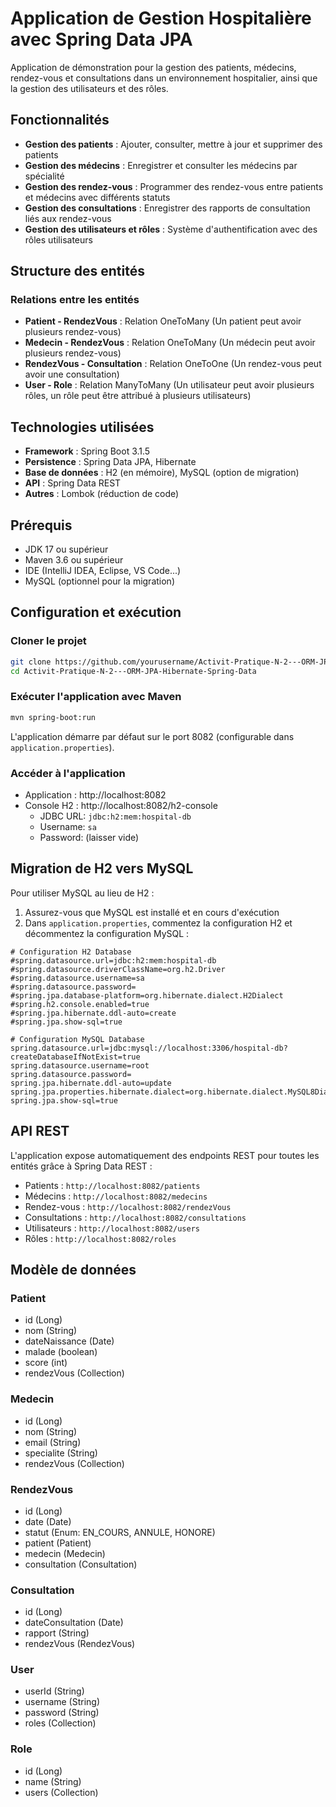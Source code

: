 # Application de Gestion Hospitalière avec Spring Data JPA

Application de démonstration pour la gestion des patients, médecins, rendez-vous et consultations dans un environnement hospitalier, ainsi que la gestion des utilisateurs et des rôles.

## Fonctionnalités

- **Gestion des patients** : Ajouter, consulter, mettre à jour et supprimer des patients
- **Gestion des médecins** : Enregistrer et consulter les médecins par spécialité
- **Gestion des rendez-vous** : Programmer des rendez-vous entre patients et médecins avec différents statuts
- **Gestion des consultations** : Enregistrer des rapports de consultation liés aux rendez-vous
- **Gestion des utilisateurs et rôles** : Système d'authentification avec des rôles utilisateurs

## Structure des entités

### Relations entre les entités

- **Patient - RendezVous** : Relation OneToMany (Un patient peut avoir plusieurs rendez-vous)
- **Medecin - RendezVous** : Relation OneToMany (Un médecin peut avoir plusieurs rendez-vous)
- **RendezVous - Consultation** : Relation OneToOne (Un rendez-vous peut avoir une consultation)
- **User - Role** : Relation ManyToMany (Un utilisateur peut avoir plusieurs rôles, un rôle peut être attribué à plusieurs utilisateurs)

## Technologies utilisées

- **Framework** : Spring Boot 3.1.5
- **Persistence** : Spring Data JPA, Hibernate
- **Base de données** : H2 (en mémoire), MySQL (option de migration)
- **API** : Spring Data REST
- **Autres** : Lombok (réduction de code)

## Prérequis

- JDK 17 ou supérieur
- Maven 3.6 ou supérieur
- IDE (IntelliJ IDEA, Eclipse, VS Code...)
- MySQL (optionnel pour la migration)

## Configuration et exécution

### Cloner le projet

```bash
git clone https://github.com/yourusername/Activit-Pratique-N-2---ORM-JPA-Hibernate-Spring-Data.git
cd Activit-Pratique-N-2---ORM-JPA-Hibernate-Spring-Data
```

### Exécuter l'application avec Maven

```bash
mvn spring-boot:run
```

L'application démarre par défaut sur le port 8082 (configurable dans `application.properties`).

### Accéder à l'application

- Application : http://localhost:8082
- Console H2 : http://localhost:8082/h2-console
  - JDBC URL: `jdbc:h2:mem:hospital-db`
  - Username: `sa`
  - Password: (laisser vide)

## Migration de H2 vers MySQL

Pour utiliser MySQL au lieu de H2 :

1. Assurez-vous que MySQL est installé et en cours d'exécution
2. Dans `application.properties`, commentez la configuration H2 et décommentez la configuration MySQL :

```properties
# Configuration H2 Database
#spring.datasource.url=jdbc:h2:mem:hospital-db
#spring.datasource.driverClassName=org.h2.Driver
#spring.datasource.username=sa
#spring.datasource.password=
#spring.jpa.database-platform=org.hibernate.dialect.H2Dialect
#spring.h2.console.enabled=true
#spring.jpa.hibernate.ddl-auto=create
#spring.jpa.show-sql=true

# Configuration MySQL Database
spring.datasource.url=jdbc:mysql://localhost:3306/hospital-db?createDatabaseIfNotExist=true
spring.datasource.username=root
spring.datasource.password=
spring.jpa.hibernate.ddl-auto=update
spring.jpa.properties.hibernate.dialect=org.hibernate.dialect.MySQL8Dialect
spring.jpa.show-sql=true
```

## API REST

L'application expose automatiquement des endpoints REST pour toutes les entités grâce à Spring Data REST :

- Patients : `http://localhost:8082/patients`
- Médecins : `http://localhost:8082/medecins`
- Rendez-vous : `http://localhost:8082/rendezVous`
- Consultations : `http://localhost:8082/consultations`
- Utilisateurs : `http://localhost:8082/users`
- Rôles : `http://localhost:8082/roles`

## Modèle de données

### Patient
- id (Long)
- nom (String)
- dateNaissance (Date)
- malade (boolean)
- score (int)
- rendezVous (Collection)

### Medecin
- id (Long)
- nom (String)
- email (String)
- specialite (String)
- rendezVous (Collection)

### RendezVous
- id (Long)
- date (Date)
- statut (Enum: EN_COURS, ANNULE, HONORE)
- patient (Patient)
- medecin (Medecin)
- consultation (Consultation)

### Consultation
- id (Long)
- dateConsultation (Date)
- rapport (String)
- rendezVous (RendezVous)

### User
- userId (String)
- username (String)
- password (String)
- roles (Collection)

### Role
- id (Long)
- name (String)
- users (Collection)
